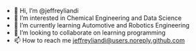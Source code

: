 - 👋 Hi, I’m @jeffreyliandi
- 👀 I’m interested in Chemical Engineering and Data Science 
- 🌱 I’m currently learning Automotive and Robotics Engineering
- 💞️ I’m looking to collaborate on learning programming
- 📫 How to reach me jeffreyliandi@users.noreply.github.com

<!---
jeffreyliandi/jeffreyliandi is a ✨ special ✨ repository because its `README.md` (this file) appears on your GitHub profile.
You can click the Preview link to take a look at your changes.
--->
